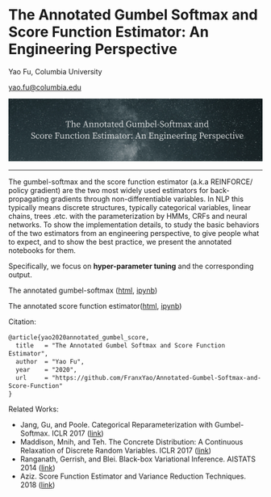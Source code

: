 # The Annotated Gumbel Softmax and Score Function Estimator: An Engineering Perspective

Yao Fu, Columbia University 

yao.fu@columbia.edu

![title](img/titlepage.png)

----

The gumbel-softmax and the score function estimator (a.k.a REINFORCE/ policy gradient) are the two most widely used estimators for back-propagating gradients through non-differentiable variables.
In NLP this typically means discrete structures, typically categorical variables, linear chains, trees .etc. 
with the parameterization by HMMs, CRFs and neural networks. 
To show the implementation details, to study the basic behaviors of the two estimators from an engineering perspective, to give people what to expect, and to show the best practice, we present the annotated notebooks for them. 

Specifically, we focus on **hyper-parameter tuning** and the corresponding output.

The annotated gumbel-softmax ([html](https://franxyao.github.io/blog/annotated_gumbel.html), [ipynb](https://github.com/FranxYao/Annotated-Gumbel-Softmax-and-Score-Function/blob/master/src/annotated_gumbel.ipynb))

The annotated score function estimator([html](https://franxyao.github.io/blog/annotated_score_function.html), [ipynb](https://github.com/FranxYao/Annotated-Gumbel-Softmax-and-Score-Function/blob/master/src/annotated_score_function.ipynb))

Citation:

```
@article{yao2020annotated_gumbel_score,
  title   = "The Annotated Gumbel Softmax and Score Function Estimator",
  author  = "Yao Fu",
  year    = "2020",
  url     = "https://github.com/FranxYao/Annotated-Gumbel-Softmax-and-Score-Function"
}
```

Related Works:
* Jang, Gu, and Poole. Categorical Reparameterization with Gumbel-Softmax. ICLR 2017 ([link](https://arxiv.org/abs/1611.01144))
* Maddison, Mnih, and Teh. The Concrete Distribution: A Continuous Relaxation of Discrete Random Variables. ICLR 2017 ([link](https://arxiv.org/abs/1611.00712))
* Ranganath, Gerrish, and Blei. Black-box Variational Inference. AISTATS 2014 ([link](https://arxiv.org/pdf/1401.0118.pdf))
* Aziz. Score Function Estimator and Variance Reduction Techniques. 2018 ([link](http://wilkeraziz.github.io/slides/24-05-2018-uedin-dgm-discrete.pdf))
